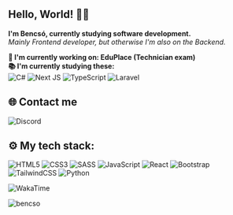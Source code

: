 ## Hello, World! 👋🏻

**I'm Bencsó, currently studying software development.** </br>
*Mainly Frontend developer, but otherwise I'm also on the Backend.*

**💼 I'm currently working on: EduPlace (Technician exam)** </br>
**📚 I'm currently studying these:** </br> 
![C#](https://img.shields.io/badge/c%23-%23239120.svg?style=for-the-badge&logo=csharp&logoColor=white)
![Next JS](https://img.shields.io/badge/Next-black?style=for-the-badge&logo=next.js&logoColor=white)
![TypeScript](https://img.shields.io/badge/typescript-%23007ACC.svg?style=for-the-badge&logo=typescript&logoColor=white)
![Laravel](https://img.shields.io/badge/laravel-%23FF2D20.svg?style=for-the-badge&logo=laravel&logoColor=white)
</br>

## 🌐 Contact me
![Discord](https://img.shields.io/badge/bencso-%235865F2.svg?style=for-the-badge&logo=discord&logoColor=white)


## ⚙ My tech stack:
![HTML5](https://img.shields.io/badge/html5-%23E34F26.svg?style=for-the-badge&logo=html5&logoColor=white)
![CSS3](https://img.shields.io/badge/css3-%231572B6.svg?style=for-the-badge&logo=css3&logoColor=white)
![SASS](https://img.shields.io/badge/SASS-hotpink.svg?style=for-the-badge&logo=SASS&logoColor=white)
![JavaScript](https://img.shields.io/badge/javascript-%23323330.svg?style=for-the-badge&logo=javascript&logoColor=%23F7DF1E)
![React](https://img.shields.io/badge/react-%2320232a.svg?style=for-the-badge&logo=react&logoColor=%2361DAFB)
![Bootstrap](https://img.shields.io/badge/bootstrap-%238511FA.svg?style=for-the-badge&logo=bootstrap&logoColor=white)
![TailwindCSS](https://img.shields.io/badge/tailwindcss-%2338B2AC.svg?style=for-the-badge&logo=tailwind-css&logoColor=white)
![Python](https://img.shields.io/badge/python-3670A0?style=for-the-badge&logo=python&logoColor=ffdd54)

![WakaTime](https://wakatime.com/share/@Bencso/dfbd7769-90fb-4153-987c-ab811c2bdb35.svg)

<p><img src="https://komarev.com/ghpvc/?username=bencso&label=Views&color=151515&style=flat" alt="bencso" /></p>
